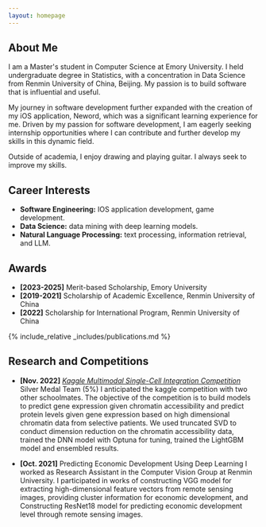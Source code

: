 ```yaml
---
layout: homepage
---
```


## About Me

I am a Master's student in Computer Science at Emory University. I held undergraduate degree in Statistics, with a concentration in Data Science from Renmin University of China, Beijing. My passion is to build software that is influential and useful.

My journey in software development further expanded with the creation of my iOS application, Neword, which was a significant learning experience for me. Driven by my passion for software development, I am eagerly seeking internship opportunities where I can contribute and further develop my skills in this dynamic field. 

Outside of academia, I enjoy drawing and playing guitar. I always seek to improve my skills.

## Career Interests
- **Software Engineering:** IOS application development, game development.
- **Data Science:** data mining with deep learning models.
- **Natural Language Processing:** text processing, information retrieval, and LLM.


## Awards
- **[2023-2025]** Merit-based Scholarship, Emory University
- **[2019-2021]** Scholarship of Academic Excellence, Renmin University of China
- **[2022]** Scholarship for International Program, Renmin University of China

{% include_relative _includes/publications.md %} 
<!--{% include_relative _includes/projects.md %}-->
<!--{% include_relative _includes/talks.md %}-->

## Research and Competitions

- **[Nov. 2022]** <a href="https://www.kaggle.com/competitions/open-problems-multimodal/overview" target="_blank">*Kaggle Multimodal Single-Cell Integration Competition*</a>  Silver Medal Team (5%)
I anticipated the kaggle competition with two other schoolmates. The objective of the competition is to build models to predict gene expression given chromatin accessibility and predict protein levels given gene expression based on high dimensional chromatin data from selective patients. We used truncated SVD to conduct dimension reduction on the chromatin accessibility data, trained the DNN model with Optuna for tuning, trained the LightGBM model and ensembled results.

- **[Oct. 2021]** Predicting Economic Development Using Deep Learning
I worked as Research Assistant in the Computer Vision Group at Renmin University. I participated in works of constructing VGG model for extracting high-dimensional feature vectors from remote sensing images, providing cluster information for economic development, and Constructing ResNet18 model for predicting economic development level through remote sensing images.

<!--{% include_relative _includes/services.md %}-->

<!-- https://yuhangzhou88.github.io/ESL_Solution/ 
- <a href="https://yuhangzhou88.github.io/ESL_Solution/" target="_blank">*A Solution Manual of The Elements of Statistical Learning*</a> by Yuhang Zhou 
- <a href="https://github.com/Hanchao-Zhang/LeetQuant-Note/blob/main/Quant%20Research.pdf" target="_blank">*A Quantatitive Research Interview Prep*</a> by Hanchao Zhang -->



